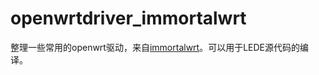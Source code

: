 # openwrtdriver_immortalwrt

整理一些常用的openwrt驱动，来自[immortalwrt](https://github.com/immortalwrt/immortalwrt/tree/openwrt-21.02/package)。可以用于LEDE源代码的编译。

